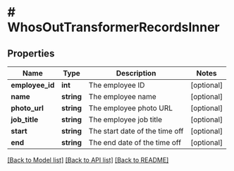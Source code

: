 # # WhosOutTransformerRecordsInner

## Properties

Name | Type | Description | Notes
------------ | ------------- | ------------- | -------------
**employee_id** | **int** | The employee ID | [optional]
**name** | **string** | The employee name | [optional]
**photo_url** | **string** | The employee photo URL | [optional]
**job_title** | **string** | The employee job title | [optional]
**start** | **string** | The start date of the time off | [optional]
**end** | **string** | The end date of the time off | [optional]

[[Back to Model list]](../../README.md#models) [[Back to API list]](../../README.md#endpoints) [[Back to README]](../../README.md)
